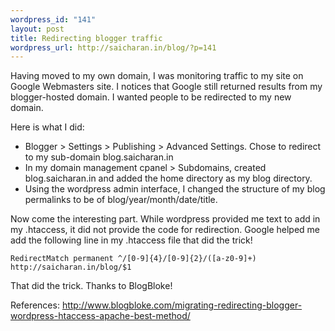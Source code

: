 ```yaml
--- 
wordpress_id: "141"
layout: post
title: Redirecting blogger traffic
wordpress_url: http://saicharan.in/blog/?p=141
---
```

Having moved to my own domain, I was monitoring traffic to my site on Google Webmasters site. I notices that Google still returned results from my blogger-hosted domain. I wanted people to be redirected to my new domain.

Here is what I did:
<ul>
	<li> Blogger &gt; Settings &gt; Publishing &gt; Advanced Settings. Chose to redirect to my sub-domain blog.saicharan.in</li>
	<li>In my domain management cpanel &gt; Subdomains, created blog.saicharan.in and added the home directory as my blog directory.</li>
	<li>Using the wordpress admin interface, I changed the structure of my blog permalinks to be of blog/year/month/date/title.</li>
</ul>
Now come the interesting part. While wordpress provided me text to add in my .htaccess, it did not provide the code for redirection. Google helped me add the following line in my .htaccess file that did the trick!

` RedirectMatch permanent ^/[0-9]{4}/[0-9]{2}/([a-z0-9]+) http://saicharan.in/blog/$1 `

That did the trick. Thanks to BlogBloke!

References:
<a href="http://www.blogbloke.com/migrating-redirecting-blogger-wordpress-htaccess-apache-best-method/" target="_blank">http://www.blogbloke.com/migrating-redirecting-blogger-wordpress-htaccess-apache-best-method/</a>
